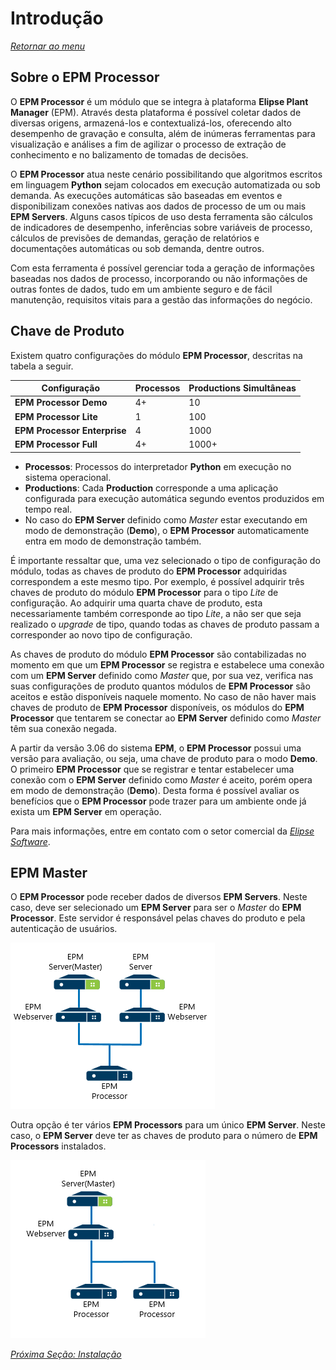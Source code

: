 # Introdução

*[Retornar ao menu](README.md)*

## Sobre o EPM Processor

O **EPM Processor** é um módulo que se integra à plataforma **Elipse Plant Manager** (EPM). Através desta plataforma é possível coletar dados de diversas origens, armazená-los e contextualizá-los, oferecendo alto desempenho de gravação e consulta, além de inúmeras ferramentas para visualização e análises a fim de agilizar o processo de extração de conhecimento e no balizamento de tomadas de decisões.

O **EPM Processor** atua neste cenário possibilitando que algoritmos escritos em linguagem **Python** sejam colocados em execução automatizada ou sob demanda. As execuções automáticas são baseadas em eventos e disponibilizam conexões nativas aos dados de processo de um ou mais **EPM Servers**. Alguns casos típicos de uso desta ferramenta são cálculos de indicadores de desempenho, inferências sobre variáveis de processo, cálculos de previsões de demandas, geração de relatórios e documentações automáticas ou sob demanda, dentre outros.

Com esta ferramenta é possível gerenciar toda a geração de informações baseadas nos dados de processo, incorporando ou não informações de outras fontes de dados, tudo em um ambiente seguro e de fácil manutenção, requisitos vitais para a gestão das informações do negócio.

## Chave de Produto

Existem quatro configurações do módulo **EPM Processor**, descritas na tabela a seguir.

|Configuração|Processos|Productions Simultâneas|
|---|---|---|
|**EPM Processor Demo**|4+|10|
|**EPM Processor Lite**|1|100|
|**EPM Processor Enterprise**|4|1000|
|**EPM Processor Full**|4+|1000+|

+ **Processos**: Processos do interpretador **Python** em execução no sistema operacional.
+ **Productions**: Cada **Production** corresponde a uma aplicação configurada para execução automática segundo eventos produzidos em tempo real.
+ No caso do **EPM Server** definido como _Master_ estar executando em modo de demonstração (**Demo**), o **EPM Processor** automaticamente entra em modo de demonstração também.


É importante ressaltar que, uma vez selecionado o tipo de configuração do módulo, todas as chaves de produto do **EPM Processor** adquiridas correspondem a este mesmo tipo. Por exemplo, é possível adquirir três chaves de produto do módulo **EPM Processor** para o tipo *Lite* de configuração. Ao adquirir uma quarta chave de produto, esta necessariamente também corresponde ao tipo *Lite*, a não ser que seja realizado o _upgrade_ de tipo, quando todas as chaves de produto passam a corresponder ao novo tipo de configuração.

As chaves de produto do módulo **EPM Processor** são contabilizadas no momento em que um **EPM Processor** se registra e estabelece uma conexão com um **EPM Server** definido como _Master_ que, por sua vez, verifica nas suas configurações de produto quantos módulos de **EPM Processor** são aceitos e estão disponíveis naquele momento. No caso de não haver mais chaves de produto de **EPM Processor** disponíveis, os módulos do **EPM Processor** que tentarem se conectar ao **EPM Server** definido como _Master_ têm sua conexão negada.

A partir da versão 3.06 do sistema **EPM**, o **EPM Processor** possui uma versão para avaliação, ou seja, uma chave de produto para o modo **Demo**. O primeiro **EPM Processor** que se registrar e tentar estabelecer uma conexão com o **EPM Server** definido como _Master_ é aceito, porém opera em modo de demonstração (**Demo**). Desta forma é possível avaliar os benefícios que o **EPM Processor** pode trazer para um ambiente onde já exista um **EPM Server** em operação.

Para mais informações, entre em contato com o setor comercial da *[Elipse Software](https://www.elipse.com.br)*.

## EPM Master

O **EPM Processor** pode receber dados de diversos **EPM Servers**. Neste caso, deve ser selecionado um **EPM Server** para ser o _Master_ do **EPM Processor**. Este servidor é responsável pelas chaves do produto e pela autenticação de usuários.

![arquitetura 2 epm 1 processor](./images/arquitetura_2epm_1processor.PNG "Arquitetura com um EPM Processor e vários EPM Servers")

Outra opção é ter vários **EPM Processors** para um único **EPM Server**. Neste caso, o **EPM Server** deve ter as chaves de produto para o número de **EPM Processors** instalados.

![arquitetura 2 epm 1 processor](./images/arquitetura_1epm_2processor.PNG "Arquitetura com vários EPM Processors e um EPM Server")

*[Próxima Seção: Instalação](EPMProcessorInstalacao.md)*
